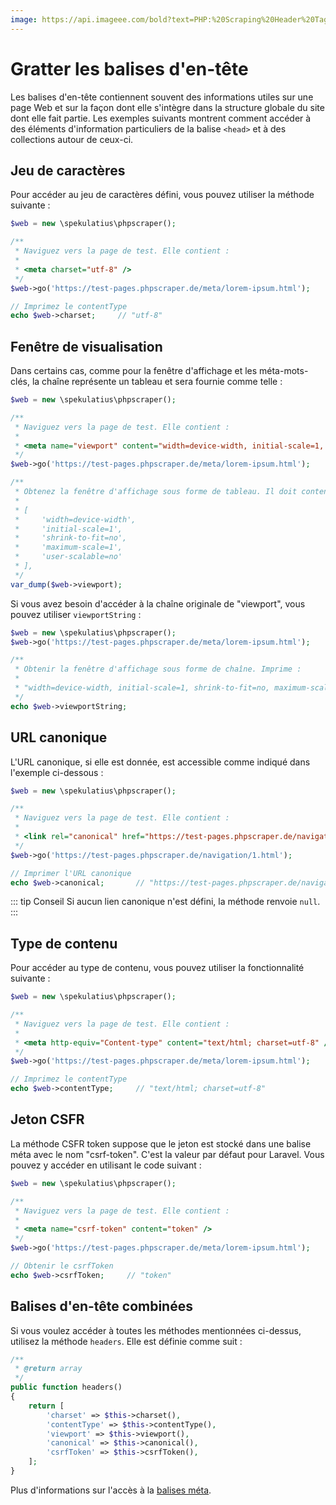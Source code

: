 ```yaml
---
image: https://api.imageee.com/bold?text=PHP:%20Scraping%20Header%20Tags&bg_image=https://images.unsplash.com/photo-1542762933-ab3502717ce7
---
```


# Gratter les balises d'en-tête

Les balises d'en-tête contiennent souvent des informations utiles sur une page Web et sur la façon dont elle s'intègre dans la structure globale du site dont elle fait partie. Les exemples suivants montrent comment accéder à des éléments d'information particuliers de la balise `<head>` et à des collections autour de ceux-ci.


## Jeu de caractères

Pour accéder au jeu de caractères défini, vous pouvez utiliser la méthode suivante :

```php
$web = new \spekulatius\phpscraper();

/**
 * Naviguez vers la page de test. Elle contient :
 *
 * <meta charset="utf-8" />
 */
$web->go('https://test-pages.phpscraper.de/meta/lorem-ipsum.html');

// Imprimez le contentType
echo $web->charset;     // "utf-8"
```


## Fenêtre de visualisation

Dans certains cas, comme pour la fenêtre d'affichage et les méta-mots-clés, la chaîne représente un tableau et sera fournie comme telle :

```php
$web = new \spekulatius\phpscraper();

/**
 * Naviguez vers la page de test. Elle contient :
 *
 * <meta name="viewport" content="width=device-width, initial-scale=1, shrink-to-fit=no, maximum-scale=1, user-scalable=no" />
 */
$web->go('https://test-pages.phpscraper.de/meta/lorem-ipsum.html');

/**
 * Obtenez la fenêtre d'affichage sous forme de tableau. Il doit contenir :
 *
 * [
 *     'width=device-width',
 *     'initial-scale=1',
 *     'shrink-to-fit=no',
 *     'maximum-scale=1',
 *     'user-scalable=no'
 * ],
 */
var_dump($web->viewport);
```

Si vous avez besoin d'accéder à la chaîne originale de "viewport", vous pouvez utiliser `viewportString` :

```php
$web = new \spekulatius\phpscraper();
$web->go('https://test-pages.phpscraper.de/meta/lorem-ipsum.html');

/**
 * Obtenir la fenêtre d'affichage sous forme de chaîne. Imprime :
 *
 * "width=device-width, initial-scale=1, shrink-to-fit=no, maximum-scale=1, user-scalable=no"
 */
echo $web->viewportString;
```


## URL canonique

L'URL canonique, si elle est donnée, est accessible comme indiqué dans l'exemple ci-dessous :

```php
$web = new \spekulatius\phpscraper();

/**
 * Naviguez vers la page de test. Elle contient :
 *
 * <link rel="canonical" href="https://test-pages.phpscraper.de/navigation/2.html" />
 */
$web->go('https://test-pages.phpscraper.de/navigation/1.html');

// Imprimer l'URL canonique
echo $web->canonical;       // "https://test-pages.phpscraper.de/navigation/2.html"
```

::: tip Conseil
Si aucun lien canonique n'est défini, la méthode renvoie `null`.
:::


## Type de contenu

Pour accéder au type de contenu, vous pouvez utiliser la fonctionnalité suivante :

```php
$web = new \spekulatius\phpscraper();

/**
 * Naviguez vers la page de test. Elle contient :
 *
 * <meta http-equiv="Content-type" content="text/html; charset=utf-8" />
 */
$web->go('https://test-pages.phpscraper.de/meta/lorem-ipsum.html');

// Imprimez le contentType
echo $web->contentType;     // "text/html; charset=utf-8"
```


## Jeton CSFR

La méthode CSFR token suppose que le jeton est stocké dans une balise méta avec le nom "csrf-token". C'est la valeur par défaut pour Laravel. Vous pouvez y accéder en utilisant le code suivant :

```php
$web = new \spekulatius\phpscraper();

/**
 * Naviguez vers la page de test. Elle contient :
 *
 * <meta name="csrf-token" content="token" />
 */
$web->go('https://test-pages.phpscraper.de/meta/lorem-ipsum.html');

// Obtenir le csrfToken
echo $web->csrfToken;     // "token"
```


## Balises d'en-tête combinées

Si vous voulez accéder à toutes les méthodes mentionnées ci-dessus, utilisez la méthode `headers`. Elle est définie comme suit :

```php
/**
 * @return array
 */
public function headers()
{
    return [
        'charset' => $this->charset(),
        'contentType' => $this->contentType(),
        'viewport' => $this->viewport(),
        'canonical' => $this->canonical(),
        'csrfToken' => $this->csrfToken(),
    ];
}
```

Plus d'informations sur l'accès à la [balises méta](/fr/examples/scrape-meta-tags.md).
